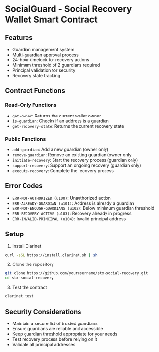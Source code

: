 # SocialGuard - Social Recovery Wallet Smart Contract

## Features

- Guardian management system
- Multi-guardian approval process
- 24-hour timelock for recovery actions
- Minimum threshold of 2 guardians required
- Principal validation for security
- Recovery state tracking

## Contract Functions

### Read-Only Functions

- `get-owner`: Returns the current wallet owner
- `is-guardian`: Checks if an address is a guardian
- `get-recovery-state`: Returns the current recovery state

### Public Functions

- `add-guardian`: Add a new guardian (owner only)
- `remove-guardian`: Remove an existing guardian (owner only)
- `initiate-recovery`: Start the recovery process (guardian only)
- `support-recovery`: Support an ongoing recovery (guardian only)
- `execute-recovery`: Complete the recovery process

## Error Codes

- `ERR-NOT-AUTHORIZED (u100)`: Unauthorized action
- `ERR-ALREADY-GUARDIAN (u101)`: Address is already a guardian
- `ERR-NOT-ENOUGH-GUARDIANS (u102)`: Below minimum guardian threshold
- `ERR-RECOVERY-ACTIVE (u103)`: Recovery already in progress
- `ERR-INVALID-PRINCIPAL (u104)`: Invalid principal address

## Setup

1. Install Clarinet
```bash
curl -sSL https://install.clarinet.sh | sh
```

2. Clone the repository
```bash
git clone https://github.com/yourusername/stx-social-recovery.git
cd stx-social-recovery
```

3. Test the contract
```bash
clarinet test
```

## Security Considerations

- Maintain a secure list of trusted guardians
- Ensure guardians are reliable and accessible
- Keep guardian threshold appropriate for your needs
- Test recovery process before relying on it
- Validate all principal addresses